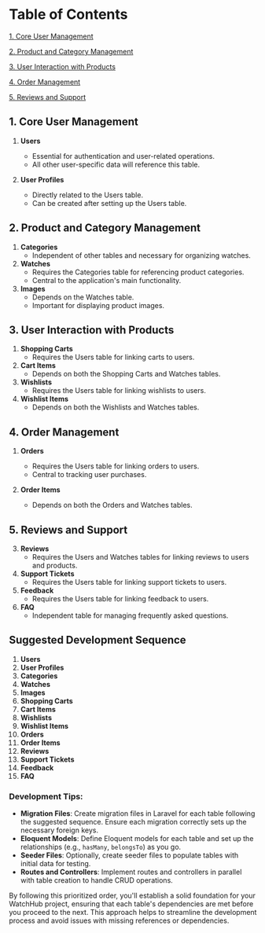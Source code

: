 # Table of Contents

[1. Core User Management](#1-core-user-management)

[2. Product and Category Management](#2-product-and-category-management)

[3. User Interaction with Products](#3-user-interaction-with-products)

[4. Order Management](#4-order-management)

[5. Reviews and Support](#5-reviews-and-support)

## 1. Core User Management

1. **Users**

   - Essential for authentication and user-related operations.
   - All other user-specific data will reference this table.

1. **User Profiles**

   - Directly related to the Users table.
   - Can be created after setting up the Users table.

## 2. Product and Category Management

1. **Categories**
   - Independent of other tables and necessary for organizing watches.
1. **Watches**
   - Requires the Categories table for referencing product categories.
   - Central to the application's main functionality.
1. **Images**
   - Depends on the Watches table.
   - Important for displaying product images.

## 3. User Interaction with Products

1. **Shopping Carts**
   - Requires the Users table for linking carts to users.
1. **Cart Items**
   - Depends on both the Shopping Carts and Watches tables.
1. **Wishlists**
   - Requires the Users table for linking wishlists to users.
1. **Wishlist Items**
   - Depends on both the Wishlists and Watches tables.

## 4. Order Management

1. **Orders**

   - Requires the Users table for linking orders to users.
   - Central to tracking user purchases.

1. **Order Items**

   - Depends on both the Orders and Watches tables.

## 5. Reviews and Support

3. **Reviews**
   - Requires the Users and Watches tables for linking reviews to users and products.
1. **Support Tickets**
   - Requires the Users table for linking support tickets to users.
1. **Feedback**
   - Requires the Users table for linking feedback to users.
1. **FAQ**
   - Independent table for managing frequently asked questions.

## Suggested Development Sequence

1. **Users**
1. **User Profiles**
1. **Categories**
1. **Watches**
1. **Images**
1. **Shopping Carts**
1. **Cart Items**
1. **Wishlists**
1. **Wishlist Items**
1. **Orders**
1. **Order Items**
1. **Reviews**
1. **Support Tickets**
1. **Feedback**
1. **FAQ**

### Development Tips:

- **Migration Files**: Create migration files in Laravel for each table following the suggested sequence. Ensure each migration correctly sets up the necessary foreign keys.
- **Eloquent Models**: Define Eloquent models for each table and set up the relationships (e.g., `hasMany`, `belongsTo`) as you go.
- **Seeder Files**: Optionally, create seeder files to populate tables with initial data for testing.
- **Routes and Controllers**: Implement routes and controllers in parallel with table creation to handle CRUD operations.

By following this prioritized order, you'll establish a solid foundation for your WatchHub project, ensuring that each table's dependencies are met before you proceed to the next. This approach helps to streamline the development process and avoid issues with missing references or dependencies.
